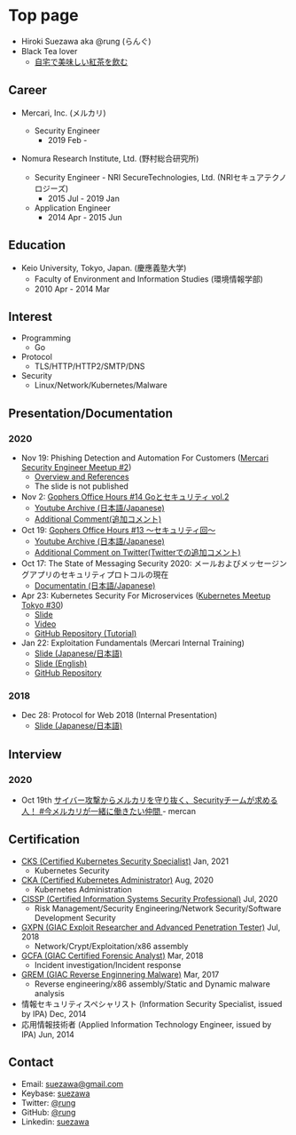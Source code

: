 # Top page
- Hiroki Suezawa aka @rung (らんぐ)
- Black Tea lover
  - [自宅で美味しい紅茶を飲む](https://note.com/rung/n/nba330d22992a)

## Career
- Mercari, Inc. (メルカリ)
  - Security Engineer
    - 2019 Feb -

- Nomura Research Institute, Ltd. (野村総合研究所)
  - Security Engineer - NRI SecureTechnologies, Ltd. (NRIセキュアテクノロジーズ)
    - 2015 Jul - 2019 Jan
  - Application Engineer
    - 2014 Apr - 2015 Jun

## Education
- Keio University, Tokyo, Japan. (慶應義塾大学)
    - Faculty of Environment and Information Studies (環境情報学部)
    - 2010 Apr - 2014 Mar

## Interest
- Programming
    - Go
- Protocol
    - TLS/HTTP/HTTP2/SMTP/DNS
- Security
    - Linux/Network/Kubernetes/Malware

## Presentation/Documentation
### 2020
- Nov 19: Phishing Detection and Automation For Customers ([Mercari Security Engineer Meetup #2](https://mercari.connpass.com/event/193664/))
  - [Overview and References](https://github.com/rung/phishing-automation-references)
  - The slide is not published
- Nov 2: [Gophers Office Hours #14 Goとセキュリティ vol.2](https://mercari.connpass.com/event/192864/)
  - [Youtube Archive (日本語/Japanese)](https://www.youtube.com/watch?v=Ca96Vsfa69A)
  - [Additional Comment(追加コメント)](https://twitter.com/rung/status/1323160375353749505?s=20)
- Oct 19: [Gophers Office Hours #13 〜セキュリティ回〜](https://mercari.connpass.com/event/191408/)
  - [Youtube Archive (日本語/Japanese)](https://www.youtube.com/watch?v=apJySz-EBV8)
  - [Additional Comment on Twitter(Twitterでの追加コメント)](https://twitter.com/rung/status/1318131791278993414)
- Oct 17: The State of Messaging Security 2020: メールおよびメッセージングアプリのセキュリティプロトコルの現在
  - [Documentatin (日本語/Japanese)](https://github.com/rung/messaging-security-2020)
- Apr 23: Kubernetes Security For Microservices ([Kubernetes Meetup Tokyo #30](https://k8sjp.connpass.com/event/171599/))
  - [Slide](https://speakerdeck.com/rung/kubernetes-security-for-microservices)
  - [Video](https://www.youtube.com/watch?v=5rW0T63A_P8&t=5370)
  - [GitHub Repository (Tutorial)](https://github.com/rung/tutorial-gke-security)
- Jan 22: Exploitation Fundamentals (Mercari Internal Training)
  - [Slide (Japanese/日本語)](https://docs.google.com/presentation/d/1rLbyE6LDtpFjIS2ABidmnK0mIyi0Qm4pQMp5mkgbdw8/edit)
  - [Slide (English)](https://docs.google.com/presentation/d/1o1mlrI5MKHiJOPG-6A6YQnT3q0ZEA-BZk9rs_ltauEM/edit)
  - [GitHub Repository](https://github.com/rung/training-exploit-fundamentals)

### 2018
- Dec 28: Protocol for Web 2018 (Internal Presentation)
  - [Slide (Japanese/日本語)](https://speakerdeck.com/rung/protocol-for-web-2018)

## Interview
### 2020
- Oct 19th [サイバー攻撃からメルカリを守り抜く、Securityチームが求める人！ #今メルカリが一緒に働きたい仲間
](https://mercan.mercari.com/articles/25271/) - mercan


## Certification
- [CKS (Certified Kubernetes Security Specialist)](https://www.youracclaim.com/badges/4ec16308-a3dc-4be2-8fd0-e3e1110519cf/public_url) Jan, 2021
  - Kubernetes Security
- [CKA (Certified Kubernetes Administrator)](https://www.youracclaim.com/badges/ec5b0e74-8644-4dca-b893-b510263af23b/public_url) Aug, 2020
  - Kubernetes Administration
- [CISSP (Certified Information Systems Security Professional)](https://www.youracclaim.com/badges/1491717a-b9ce-43c3-bc86-1c5fc560d267/public_url) Jul, 2020
  - Risk Management/Security Engineering/Network Security/Software Development Security
- [GXPN (GIAC Exploit Researcher and Advanced Penetration Tester)](https://www.youracclaim.com/badges/2fa26bfa-035a-41f7-9267-041227e7a8a8/public_url) Jul, 2018
  - Network/Crypt/Exploitation/x86 assembly
- [GCFA (GIAC Certified Forensic Analyst)](https://www.youracclaim.com/badges/c5cac59f-e8ac-416d-9f1c-1637d7071db2/public_url) Mar, 2018
  - Incident investigation/Incident response
- [GREM (GIAC Reverse Enginnering Malware)](https://www.youracclaim.com/badges/6a988dab-8f75-4ae2-b10d-00081bbaa48e/public_url) Mar, 2017
  - Reverse engineering/x86 assembly/Static and Dynamic malware analysis
- 情報セキュリティスペシャリスト (Information Security Specialist, issued by IPA) Dec, 2014
- 応用情報技術者 (Applied Information Technology Engineer, issued by IPA) Jun, 2014

## Contact
- Email: suezawa@gmail.com
- Keybase: [suezawa](https://keybase.io/suezawa)
- Twitter: [@rung](https://mobile.twitter.com/rung)
- GitHub: [@rung](https://github.com/rung)
- Linkedin: [suezawa](https://www.linkedin.com/in/suezawa/)
